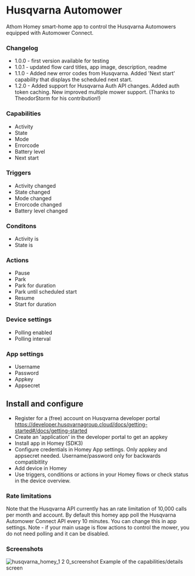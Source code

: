 # Husqvarna Automower

Athom Homey smart-home app to control the Husqvarna Automowers equipped with Automower Connect.

### Changelog
* 1.0.0 - first version available for testing
* 1.0.1 - updated flow card titles, app image, description, readme
* 1.1.0 - Added new error codes from Husqvarna. Added 'Next start' capability that displays the scheduled next start.
* 1.2.0 - Added support for Husqvarna Auth API changes. Added auth token caching. New improved multiple mower support. (Thanks to TheodorStorm for his contribution!)

### Capabilities
* Activity
* State
* Mode
* Errorcode
* Battery level
* Next start

### Triggers
* Activity changed
* State changed
* Mode changed
* Errorcode changed
* Battery level changed

### Conditons
* Activity is
* State is

### Actions
* Pause
* Park
* Park for duration
* Park until scheduled start
* Resume
* Start for duration

### Device settings
* Polling enabled
* Polling interval

### App settings
* Username
* Password
* Appkey
* Appsecret

## Install and configure
* Register for a (free) account on Husqvarna developer portal https://developer.husqvarnagroup.cloud/docs/getting-started#/docs/getting-started
* Create an 'application' in the developer portal to get an appkey
* Install app in Homey (SDK3)
* Configure credentials in Homey App settings. Only appkey and appsecret needed. Username/password only for backwards compatibitlity
* Add device in Homey
* Use triggers, conditions or actions in your Homey flows or check status in the device overview.

### Rate limitations
Note that the Husqvarna API currently has an rate limitation of 10,000 calls per month and account. By default this homey app poll the Husqvarna Automower Connect API every 10 minutes. You can change this in app settings. Note - if your main usage is flow actions to control the mower, you do not need polling and it can be disabled.

### Screenshots

![husqvarna_homey_1 2 0_screenshot](https://user-images.githubusercontent.com/1846780/174994104-60e635bf-7e16-46e9-b162-e317a6895256.jpeg)
Example of the capabilities/details screen
